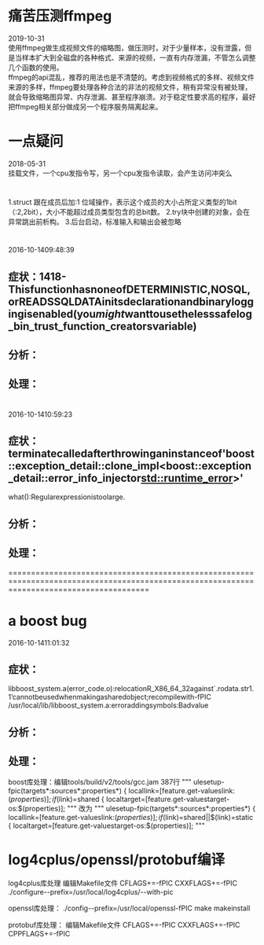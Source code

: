 # 痛苦压测ffmpeg
2019-10-31<br>
使用ffmpeg做生成视频文件的缩略图，做压测时，对于少量样本，没有泄露，但是当样本扩大到全磁盘的各种格式、来源的视频，一直有内存泄漏，不管怎么调整几个函数的使用。<br>
ffmpeg的api混乱，推荐的用法也是不清楚的。考虑到视频格式的多样、视频文件来源的多样，ffmpeg要处理各种合法的非法的视频文件，稍有异常没有被处理，就会导致缩略图异常、内存泄漏、甚至程序崩溃。对于稳定性要求高的程序，最好把ffmpeg相关部分做成另一个程序服务隔离起来。

# 一点疑问
2018-05-31<br>
挂载文件，一个cpu发指令写，另一个cpu发指令读取，会产生访问冲突么

# 
1.struct 跟在成员后加:1 位域操作，表示这个成员的大小占所定义类型的1bit（:2,2bit），大小不能超过成员类型包含的总bit数。
2.try块中创建的对象，会在异常跳出前析构。
3.后台启动，标准输入和输出会被忽略

# 
2016-10-1409:48:39
## 症状：1418-ThisfunctionhasnoneofDETERMINISTIC,NOSQL,orREADSSQLDATAinitsdeclarationandbinaryloggingisenabled(you*might*wanttousethelesssafelog_bin_trust_function_creatorsvariable)
## 分析：
## 处理：
# 
2016-10-1410:59:23
## 症状：terminatecalledafterthrowinganinstanceof'boost::exception_detail::clone_impl<boost::exception_detail::error_info_injector<std::runtime_error>>'
what():Regularexpressionistoolarge.
## 分析：
## 处理：
===========================================================================================================================================
# a boost bug
2016-10-1411:01:32
## 症状：
libboost_system.a(error_code.o):relocationR_X86_64_32against`.rodata.str1.1’cannotbeusedwhenmakingasharedobject;recompilewith-fPIC<br>
/usr/local/lib/libboost_system.a:erroraddingsymbols:Badvalue
## 分析：
## 处理：
boost库处理：编辑tools/build/v2/tools/gcc.jam 387行
"""
ulesetup-fpic(targets*:sources*:properties*)
{
locallink=[feature.get-valueslink:$(properties)];
if$(link)=shared
{
localtarget=[feature.get-valuestarget-os:$(properties)];
"""
改为
"""
ulesetup-fpic(targets*:sources*:properties*)
{
locallink=[feature.get-valueslink:$(properties)];
if$(link)=shared||$(link)=static
{
localtarget=[feature.get-valuestarget-os:$(properties)];
"""

# log4cplus/openssl/protobuf编译
log4cplus库处理
编辑Makefile文件
CFLAGS+=-fPIC
CXXFLAGS+=-fPIC
./configure--prefix=/usr/local/log4cplus/--with-pic

openssl库处理：
./config--prefix=/usr/local/openssl-fPIC
make
makeinstall

protobuf库处理：
编辑Makefile文件
CFLAGS+=-fPIC
CXXFLAGS+=-fPIC
CPPFLAGS+=-fPIC

